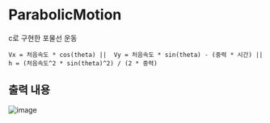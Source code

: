 # ParabolicMotion
c로 구현한 포물선 운동


`
Vx = 처음속도 * cos(theta) || 
Vy = 처음속도 * sin(theta) - (중력 * 시간) || 
h = (처음속도^2 * sin(theta)^2) / (2 * 중력)
`
## 출력 내용
![image](https://user-images.githubusercontent.com/35417717/162579228-41158f6b-494d-4e2d-b2e5-2be35e4475b8.png)
